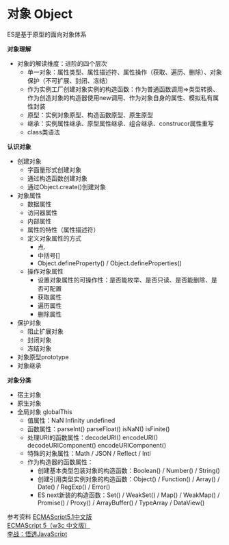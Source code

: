 # 对象 Object

ES是基于原型的面向对象体系


**对象理解** 
- 对象的解读维度：进阶的四个层次
  - 单一对象：属性类型、属性描述符、属性操作（获取、遍历、删除）、对象保护（不可扩展、封闭、冻结）
  - 作为实例工厂创建对象实例的构造函数：作为普通函数调用=>类型转换、作为创造对象的构造器使用new调用、作为对象自身的属性、模拟私有属性封装
  - 原型：实例对象原型、构造函数原型、原生原型
  - 继承：实例属性继承、原型属性继承、组合继承、construcor属性重写
  - class类语法


**认识对象**
- 创建对象
  - 字面量形式创建对象
  - 通过构造函数创建对象
  - 通过Object.create()创建对象
- 对象属性
  - 数据属性
  - 访问器属性
  - 内部属性
  - 属性的特性（属性描述符）
  - 定义对象属性的方式
    - 点.
    - 中括号[]
    - Object.defineProperty() / Object.defineProperties()
  - 操作对象属性
    - 设置对象属性的可操作性：是否能枚举、是否只读、是否能删除、是否可配置
    - 获取属性
    - 遍历属性
    - 删除属性
- 保护对象
  - 阻止扩展对象
  - 封闭对象
  - 冻结对象
- 对象原型prototype
- 对象继承

**对象分类**
- 宿主对象
- 原生对象
- 全局对象 globalThis
  - 值属性：NaN Infinity undefined
  - 函数属性：parseInt() parseFloat() isNaN() isFinite()
  - 处理URI的函数属性：decodeURI() encodeURI() decodeURIComponent() encodeURIComponent()
  - 特殊的对象属性：Math / JSON / Reflect / Intl
  - 作为构造器的函数属性： 
    - 创建基本类型包装对象的构造函数：Boolean() / Number() / String() 
    - 创建引用类型实例对象的构造函数：Object() / Function() / Array() / Date() / RegExp() / Error() 
    - ES next新装的构造函数：Set() / WeakSet() / Map() / WeakMap() / Promise() / Proxy() / ArrayBuffer() / TypeArray / DataView()

参考资料
[ECMAScript5.1中文版](http://yanhaijing.com/es5/)<br>
[ECMAScript 5（w3c 中文版）](https://www.w3.org/html/ig/zh/wiki/ES5)<br>
[李战：悟透JavaScript](https://yq.aliyun.com/articles/251558?spm=5176.11065265.1996646101.searchclickresult.5eac4d56CDJMaH)<br>